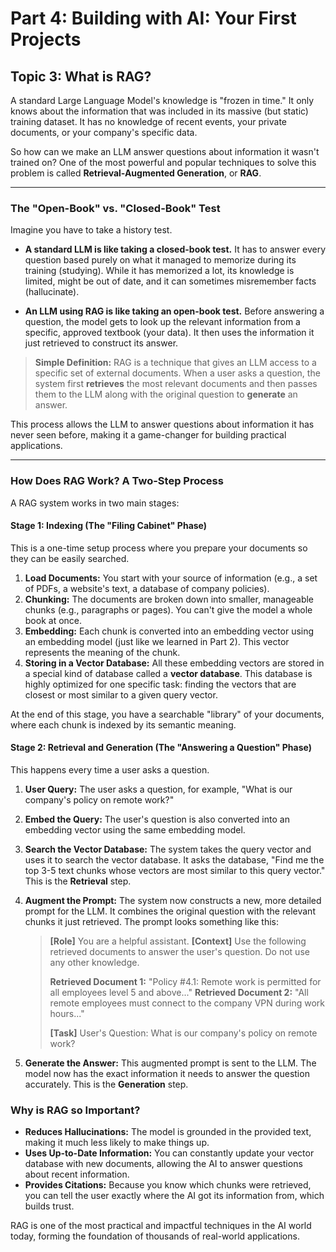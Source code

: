 # Part 4: Building with AI: Your First Projects
## Topic 3: What is RAG?

A standard Large Language Model's knowledge is "frozen in time." It only knows about the information that was included in its massive (but static) training dataset. It has no knowledge of recent events, your private documents, or your company's specific data.

So how can we make an LLM answer questions about information it wasn't trained on? One of the most powerful and popular techniques to solve this problem is called **Retrieval-Augmented Generation**, or **RAG**.

---

### The "Open-Book" vs. "Closed-Book" Test

Imagine you have to take a history test.

*   **A standard LLM is like taking a closed-book test.** It has to answer every question based purely on what it managed to memorize during its training (studying). While it has memorized a lot, its knowledge is limited, might be out of date, and it can sometimes misremember facts (hallucinate).

*   **An LLM using RAG is like taking an open-book test.** Before answering a question, the model gets to look up the relevant information from a specific, approved textbook (your data). It then uses the information it just retrieved to construct its answer.

> **Simple Definition:** RAG is a technique that gives an LLM access to a specific set of external documents. When a user asks a question, the system first **retrieves** the most relevant documents and then passes them to the LLM along with the original question to **generate** an answer.

This process allows the LLM to answer questions about information it has never seen before, making it a game-changer for building practical applications.

---

### How Does RAG Work? A Two-Step Process

A RAG system works in two main stages:

#### Stage 1: Indexing (The "Filing Cabinet" Phase)

This is a one-time setup process where you prepare your documents so they can be easily searched.

1.  **Load Documents:** You start with your source of information (e.g., a set of PDFs, a website's text, a database of company policies).
2.  **Chunking:** The documents are broken down into smaller, manageable chunks (e.g., paragraphs or pages). You can't give the model a whole book at once.
3.  **Embedding:** Each chunk is converted into an embedding vector using an embedding model (just like we learned in Part 2). This vector represents the meaning of the chunk.
4.  **Storing in a Vector Database:** All these embedding vectors are stored in a special kind of database called a **vector database**. This database is highly optimized for one specific task: finding the vectors that are closest or most similar to a given query vector.

At the end of this stage, you have a searchable "library" of your documents, where each chunk is indexed by its semantic meaning.

#### Stage 2: Retrieval and Generation (The "Answering a Question" Phase)

This happens every time a user asks a question.

1.  **User Query:** The user asks a question, for example, "What is our company's policy on remote work?"
2.  **Embed the Query:** The user's question is also converted into an embedding vector using the same embedding model.
3.  **Search the Vector Database:** The system takes the query vector and uses it to search the vector database. It asks the database, "Find me the top 3-5 text chunks whose vectors are most similar to this query vector." This is the **Retrieval** step.
4.  **Augment the Prompt:** The system now constructs a new, more detailed prompt for the LLM. It combines the original question with the relevant chunks it just retrieved. The prompt looks something like this:
    > **[Role]** You are a helpful assistant.
    > **[Context]** Use the following retrieved documents to answer the user's question. Do not use any other knowledge.
    >
    > **Retrieved Document 1:** "Policy #4.1: Remote work is permitted for all employees level 5 and above..."
    > **Retrieved Document 2:** "All remote employees must connect to the company VPN during work hours..."
    >
    > **[Task]** User's Question: What is our company's policy on remote work?

5.  **Generate the Answer:** This augmented prompt is sent to the LLM. The model now has the exact information it needs to answer the question accurately. This is the **Generation** step.

### Why is RAG so Important?

*   **Reduces Hallucinations:** The model is grounded in the provided text, making it much less likely to make things up.
*   **Uses Up-to-Date Information:** You can constantly update your vector database with new documents, allowing the AI to answer questions about recent information.
*   **Provides Citations:** Because you know which chunks were retrieved, you can tell the user exactly where the AI got its information from, which builds trust.

RAG is one of the most practical and impactful techniques in the AI world today, forming the foundation of thousands of real-world applications.
